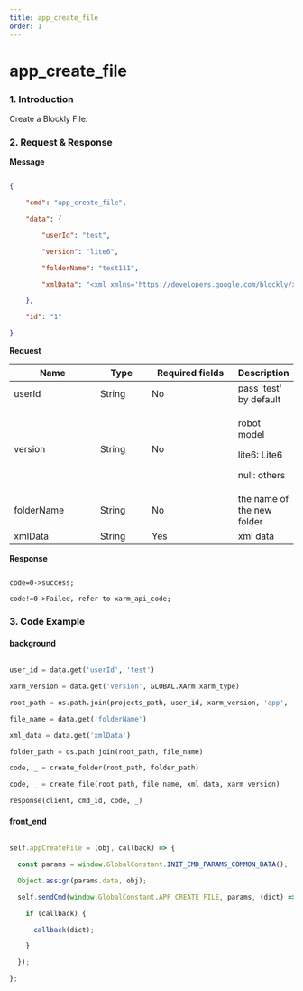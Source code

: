 ```yaml
---
title: app_create_file
order: 1
---
```

# app_create_file



### 1. Introduction



Create a Blockly File.



### 2. Request & Response



**Message**



```json

{

    "cmd": "app_create_file",

    "data": {

        "userId": "test",

        "version": "lite6",

        "folderName": "test111",

        "xmlData": "<xml xmlns='https://developers.google.com/blockly/xml'><block type='set_angle_acceleration' id='TUM:^s#`fiBaLI=KXSG5' x='-602' y='-32'><field name='acceleration'>500</field></block></xml>"

    },

    "id": "1"

}

```

**Request**



<table data-full-width="true"><thead><tr><th width="142">Name</th><th width="79">Type</th><th width="144">Required fields</th><th>Description</th></tr></thead><tbody><tr><td>userId</td><td>String</td><td>No</td><td>pass 'test' by default</td></tr><tr><td>version</td><td>String</td><td>No</td><td><p>robot model</p><p>lite6: Lite6</p><p>null: others</p></td></tr><tr><td>folderName</td><td>String</td><td>No</td><td>the name of the new folder</td></tr><tr><td>xmlData</td><td>String</td><td>Yes</td><td>xml data</td></tr></tbody></table>





**Response**

```

code=0->success;

code!=0->Failed, refer to xarm_api_code;

```





### 3. Code Example



#### background



```python

user_id = data.get('userId', 'test')

xarm_version = data.get('version', GLOBAL.XArm.xarm_type)

root_path = os.path.join(projects_path, user_id, xarm_version, 'app', 'myapp')

file_name = data.get('folderName')

xml_data = data.get('xmlData')

folder_path = os.path.join(root_path, file_name)

code, _ = create_folder(root_path, folder_path)

code, _ = create_file(root_path, file_name, xml_data, xarm_version)

response(client, cmd_id, code, _)

```



#### front\_end



```javascript

self.appCreateFile = (obj, callback) => {

  const params = window.GlobalConstant.INIT_CMD_PARAMS_COMMON_DATA();

  Object.assign(params.data, obj);

  self.sendCmd(window.GlobalConstant.APP_CREATE_FILE, params, (dict) => {

    if (callback) {

      callback(dict);

    }

  });

};

```
